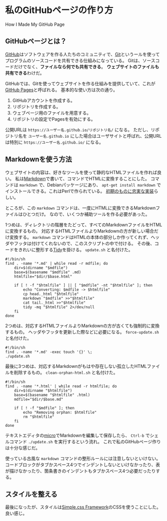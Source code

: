 # 私のGitHubページの作り方

How I Made My GitHub Page

## GitHubページとは？

[GitHub](github.html)はソフトウェアを作る人たちのコミュニティで、[Git](git.html)というールを使ってプログラムのソースコードを共有できる仕組みになっている。
Gitは、ソースコードだけでなく、**ファイルなら何でも共有できる**。
**ウェブサイトのファイルも共有できる**わけだ。

GitHubでは、Gitを使ってウェブサイトを作る仕組みを提供していて、これが[GitHub Pages](https://pages.github.com/)と呼ばれる。
基本的な使い方は次の通り。

1. GitHubアカウントを作成する。
2. リポジトリを作成する。
3. ウェブページ用のファイルを用意する。
4. リポジトリの設定でPagesを有効にする。

公開URLは `https://ユーザー名.github.io/リポジトリ名/` になる。
ただし、リポジトリ名を `ユーザー名.github.io` にした場合はユーザサイトと呼ばれ、公開URLは特別に `https://ユーザー名.github.io/` になる。

## Markdownを使う方法

ウェブサイトの内容は、好きなツールを使って静的なHTMLファイルを作れば良い。
私は[Markdown](markdown.html)で書いて、コマンドでHTMLに変換することにした。
コマンドは `markdown` で、Debianパッケージにあり、 `apt-get install markdown` でインストールできる。これはPerlで作られている。
[初期のものに忠実な実装](https://daringfireball.net/projects/markdown/)らしい。

ところが、この `markdown` コマンドは、一度にHTMLに変換できるMarkdownファイルはひとつだけ。
なので、いくつか補助ツールを作る必要があった。

1つめは、ディレクトリの階層をたどって、すべてのMarkdownファイルをHTMLに変換するもの。
対応するHTMLファイルよりMarkdownの方が新しい場合だけ変換する。
`markdown` コマンドはHTMLの本体の部分しか作ってくれず、ヘッダやフッタは付けてくれないので、このスクリプトの中で付ける。
その後、コードをきれいに整形する[Tidy](formatters.html)を掛ける。
`update.sh` と名付けた。

	#!/bin/sh
	find . -name '*.md' | while read -r mdfile; do
		dir=$(dirname "$mdfile")
		base=$(basename "$mdfile" .md)
		htmlfile="$dir/$base.html"

		if [ ! -f "$htmlfile" ] || [ "$mdfile" -nt "$htmlfile" ]; then
			echo "Converting: $mdfile -> $htmlfile"
			cp head._html "$htmlfile"
			markdown "$mdfile" >>"$htmlfile"
			cat tail._html >>"$htmlfile"
			tidy -mq "$htmlfile" 2>/dev/null
		fi
	done

2つめは、対応するHTMLファイルよりMarkdownの方が古くても強制的に変換するもの。
ヘッダやフッタを更新した際などに必要になる。
`force-update.sh` と名付けた。

	#!/bin/sh
	find . -name '*.md' -exec touch '{}' \;
	./update.sh

最後に3つめは、対応するMarkdownがもはや存在しない孤立したHTMLファイルを削除するもの。
`clean-orphan-html.sh` と名付けた。

	#!/bin/sh
	find . -name '*.html' | while read -r htmlfile; do
		dir=$(dirname "$htmlfile")
		base=$(basename "$htmlfile" .html)
		mdfile="$dir/$base.md"

		if [ ! -f "$mdfile" ]; then
			echo "Removing orphan: $htmlfile"
			rm "$htmlfile"
		fi
	done

テキストエディタの[micro](micro.html)でMarkdownを編集して保存したら、 `Ctrl-b` でシェルコマンド `./update.sh` を実行するという流れ。
これで私のGitHubページ作りは十分な感じだ。

使っている古風な `markdown` コマンドの整形ルールには注意しないといけない。
コードブロックがタブかスペース4つでインデントしないといけなかったり、表が描けなかったり、箇条書きのインデントもタブかスペース4つ必要だったりする。

## スタイルを整える

最後になったが、スタイルは[Simple.css Framework](https://simplecss.org/)のCSSを使うことにした。
良い感じ。
